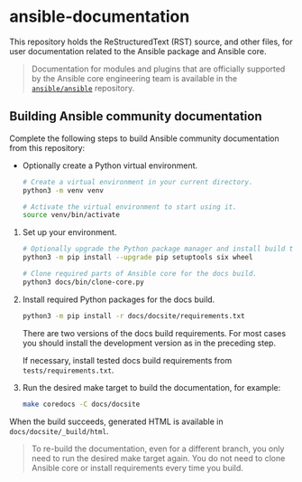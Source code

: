 # ansible-documentation

This repository holds the ReStructuredText (RST) source, and other files, for user documentation related to the Ansible package and Ansible core.

> Documentation for modules and plugins that are officially supported by the Ansible core engineering team is available in the [`ansible/ansible`](https://github.com/ansible/ansible) repository.

## Building Ansible community documentation

Complete the following steps to build Ansible community documentation from this repository:

* Optionally create a Python virtual environment.

    ```bash
    # Create a virtual environment in your current directory.
    python3 -m venv venv

    # Activate the virtual environment to start using it.
    source venv/bin/activate
    ```

1. Set up your environment.

    ```bash
    # Optionally upgrade the Python package manager and install build tools.
    python3 -m pip install --upgrade pip setuptools six wheel

    # Clone required parts of Ansible core for the docs build.
    python3 docs/bin/clone-core.py
    ```

2. Install required Python packages for the docs build.

    ```bash
    python3 -m pip install -r docs/docsite/requirements.txt
    ```

    There are two versions of the docs build requirements.
    For most cases you should install the development version as in the preceding step.

    If necessary, install tested docs build requirements from `tests/requirements.txt`.

3. Run the desired make target to build the documentation, for example:

    ```bash
    make coredocs -C docs/docsite
    ```

When the build succeeds, generated HTML is available in ``docs/docsite/_build/html``.

> To re-build the documentation, even for a different branch, you only need to run the desired make target again. You do not need to clone Ansible core or install requirements every time you build.
